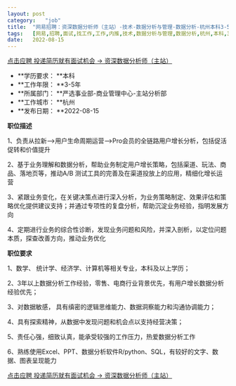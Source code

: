 ```yaml
---
layout:	post
category:	"job"
title:	"网易招聘：资深数据分析师（主站）-技术-数据分析与管理-数据分析-杭州本科3-5年"
tags:	[网易,招聘,面试,找工作,工作,内推,技术,数据分析与管理,数据分析,杭州,本科,3-5年]
date:	2022-08-15
---
```


[点击应聘 投递简历就有面试机会 ->  资深数据分析师（主站）](http://mobile.bole.netease.com/bole/boleDetail?id=42070&employeeId=346f03c3cda5f04c&key=all)



- **学历要求： **本科
- **工作年限： **3-5年
- **所属部门： **严选事业部-商业管理中心-主站分析部
- **工作城市： **杭州
- **发布日期： **2022-08-15



**职位描述**

1、负责从拉新—&gt;用户生命周期运营—&gt;Pro会员的全链路用户增长分析，包括促活促转和价值提升

2、基于业务理解和数据分析，帮助业务制定用户增长策略，包括渠道、玩法、商品、落地页等，推动A/B 测试工具的完善及在渠道投放上的应用，精细化增长运营

3、紧跟业务变化，在关键决策点进行深入分析，为业务策略制定、效果评估和策略优化提供建议支持；并通过专项性的复盘分析，帮助沉淀业务经验，指明发展方向

4、定期进行业务的综合性诊断，发现业务问题和风险，并深入剖析，以定位问题本质，探查改善方向，推动业务优化



**职位要求**

1、数学、 统计学、经济学、计算机等相关专业，本科及以上学历；

2、3年以上数据分析工作经验，零售、电商行业背景优先，有用户增长数据分析经验优先；

3、对数据敏感， 具有缜密的逻辑思维能力、数据洞察能力和沟通协调能力；

4、具有探索精神，从数据中发现问题和机会点以支持经营决策；

5、责任心强，细致认真，能承受较强的工作压力，热爱数据分析工作

6、熟练使用Excel、PPT、数据分析软件R/python、SQL，有较好的文字、数据、图表呈现能力



[点击应聘 投递简历就有面试机会 ->  资深数据分析师（主站）](http://mobile.bole.netease.com/bole/boleDetail?id=42070&employeeId=346f03c3cda5f04c&key=all)